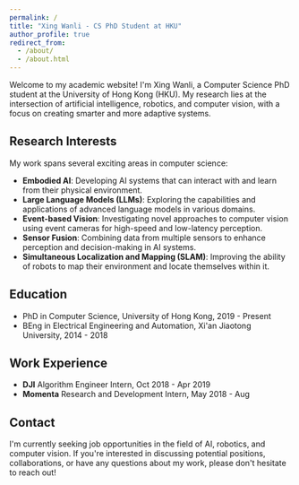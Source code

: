 ```yaml
---
permalink: /
title: "Xing Wanli - CS PhD Student at HKU"
author_profile: true
redirect_from: 
  - /about/
  - /about.html
---
```


Welcome to my academic website! I'm Xing Wanli, a Computer Science PhD student at the University of Hong Kong (HKU). My research lies at the intersection of artificial intelligence, robotics, and computer vision, with a focus on creating smarter and more adaptive systems.

Research Interests
------
My work spans several exciting areas in computer science:

* **Embodied AI**: Developing AI systems that can interact with and learn from their physical environment.
* **Large Language Models (LLMs)**: Exploring the capabilities and applications of advanced language models in various domains.
* **Event-based Vision**: Investigating novel approaches to computer vision using event cameras for high-speed and low-latency perception.
* **Sensor Fusion**: Combining data from multiple sensors to enhance perception and decision-making in AI systems.
* **Simultaneous Localization and Mapping (SLAM)**: Improving the ability of robots to map their environment and locate themselves within it.

Education
------
* PhD in Computer Science, University of Hong Kong, 2019 - Present
* BEng in Electrical Engineering and Automation, Xi'an Jiaotong University, 2014 - 2018

Work Experience
------
* **DJI**         Algorithm Engineer Intern,          Oct 2018 - Apr 2019
* **Momenta**     Research and Development Intern,    May 2018 - Aug 

Contact
------
I'm currently seeking job opportunities in the field of AI, robotics, and computer vision. If you're interested in discussing potential positions, collaborations, or have any questions about my work, please don't hesitate to reach out!